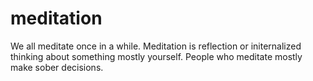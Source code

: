 # meditation
We all meditate once in a while. Meditation is reflection or initernalized thinking about something mostly yourself. People who meditate mostly make sober decisions.
